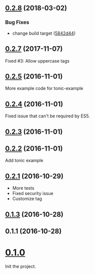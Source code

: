 <a name="0.2.8"></a>
## [0.2.8](https://github.com/JimLiu/bbcode-to-react/compare/0.2.7...0.2.8) (2018-03-02)


### Bug Fixes

* change build target ([5842d44](https://github.com/JimLiu/bbcode-to-react/commit/5842d44))



<a name="0.2.7"></a>
## [0.2.7](https://github.com/JimLiu/bbcode-to-react/compare/0.2.5...0.2.7) (2017-11-07)

Fixed #3: Allow uppercase tags

<a name="0.2.5"></a>
## [0.2.5](https://github.com/JimLiu/bbcode-to-react/compare/0.2.4...v0.2.5) (2016-11-01)

More example code for tonic-example

<a name="0.2.4"></a>
## [0.2.4](https://github.com/JimLiu/bbcode-to-react/compare/0.2.3...v0.2.4) (2016-11-01)
Fixed issue that can't be required by ES5.


<a name="0.2.3"></a>
## [0.2.3](https://github.com/JimLiu/bbcode-to-react/compare/0.2.2...v0.2.3) (2016-11-01)



<a name="0.2.2"></a>
## [0.2.2](https://github.com/JimLiu/bbcode-to-react/compare/0.2.1...v0.2.2) (2016-11-01)
Add tonic example


<a name="0.2.1"></a>
## [0.2.1](https://github.com/JimLiu/bbcode-to-react/compare/0.1.3...v0.2.1) (2016-10-29)

* More tests
* Fixed security issue
* Customize tag


<a name="0.1.3"></a>
## [0.1.3](https://github.com/JimLiu/bbcode-to-react/compare/0.1.1...v0.1.3) (2016-10-28)



<a name="0.1.1"></a>
## 0.1.1 (2016-10-28)



<a name="0.1.0"></a>
# [0.1.0](#)

Init the project.
